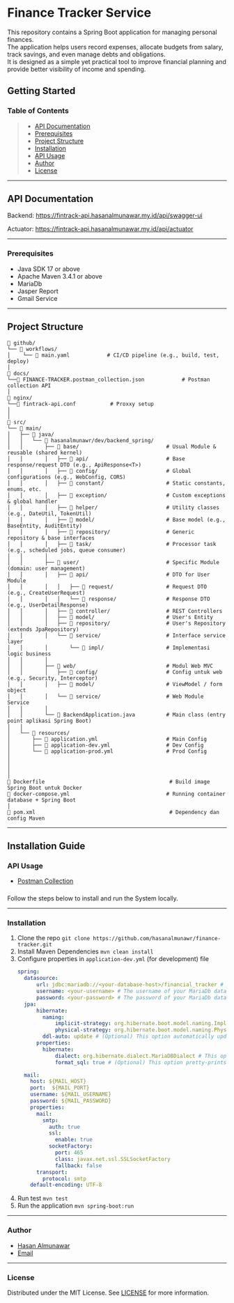 # Finance Tracker Service

This repository contains a Spring Boot application for managing personal finances.  
The application helps users record expenses, allocate budgets from salary, track savings, and even manage debts and obligations.  
It is designed as a simple yet practical tool to improve financial planning and provide better visibility of income and spending.
## Getting Started

### Table of Contents
> - [API Documentation](#api-documentation)
> - [Prerequisites](#prerequisites)
> - [Project Structure](#project-structure)
> - [Installation](#installation)
> - [API Usage](#api-usage)
> - [Author](#author)
> - [License](#license)

---

## API Documentation

Backend: https://fintrack-api.hasanalmunawar.my.id/api/swagger-ui

Actuator: https://fintrack-api.hasanalmunawar.my.id/api/actuator

---

### Prerequisites
- Java SDK 17 or above
- Apache Maven 3.4.1 or above
- MariaDb 
- Jasper Report
- Gmail Service

---



## Project Structure

```
📁 github/                     
└── 📁 workflows/               
│    └── 📄 main.yaml            # CI/CD pipeline (e.g., build, test, deploy)
│
📁 docs/                     
└──📄 FINANCE-TRACKER.postman_collection.json            # Postman collection API
│
📁 nginx/                     
└──📄 fintrack-api.conf           # Proxxy setup
│    
│
📁 src/
└── 📁 main/
│   ├── 📁 java/
│   │   └── 📁 hasanalmunawr/dev/backend_spring/
│   │       ├── 📁 base/                            # Usual Module & reusable (shared kernel)
│   │       │   ├── 📁 api/                         # Base response/request DTO (e.g., ApiResponse<T>)
│   │       │   ├── 📁 config/                      # Global configurations (e.g., WebConfig, CORS)
│   │       │   ├── 📁 constant/                    # Static constants, enums, etc.
│   │       │   ├── 📁 exception/                   # Custom exceptions & global handler
│   │       │   ├── 📁 helper/                      # Utility classes (e.g., DateUtil, TokenUtil)
│   │       │   ├── 📁 model/                       # Base model (e.g., BaseEntity, AuditEntity)
│   │       │   ├── 📁 repository/                  # Generic repository & base interfaces
│   │       │   ├── 📁 task/                        # Processor task (e.g., scheduled jobs, queue consumer)
│   │       │
│   │       ├── 📁 user/                            # Specific Module (domain: user management)
│   │       │   ├── 📁 api/                         # DTO for User Module
│   │       │   │   ├── 📁 request/                 # Request DTO (e.g., CreateUserRequest)
│   │       │   │   └── 📁 response/                # Response DTO (e.g., UserDetailResponse)
│   │       │   ├── 📁 controller/                  # REST Controllers
│   │       │   ├── 📁 model/                       # User's Entity
│   │       │   ├── 📁 repository/                  # User's Repository (extends JpaRepository)
│   │       │   └── 📁 service/                     # Interface service layer
│   │       │       └── 📁 impl/                    # Implementasi logic business
│   │       │
│   │       ├── 📁 web/                             # Modul Web MVC 
│   │       │   ├── 📁 config/                      # Config untuk web (e.g., Security, Interceptor)
│   │       │   ├── 📁 model/                       # ViewModel / form object
│   │       │   └── 📁 service/                     # Web Module Service
│   │       │
│   │       └── 📄 BackendApplication.java          # Main class (entry point aplikasi Spring Boot)
│   │
│   └── 📁 resources/
│       ├── 📄 application.yml                      # Main Config
│       ├── 📄 application-dev.yml                  # Dev Config
│       └── 📄 application-prod.yml                 # Prod Config
│      
│    
│
│
📄 Dockerfile                                        # Build image Spring Boot untuk Docker
📄 docker-compose.yml                               # Running container database + Spring Boot
│
📄 pom.xml                                           # Dependency dan config Maven

```


--- 
## Installation Guide

### API Usage
- [Postman Collection](docs/FINANCE-TRACKER.postman_collection.json)

### 


Follow the steps below to install and run the System locally.

---

### Installation

1. Clone the repo `git clone https://github.com/hasanalmunawr/finance-tracker.git`
2. Install Maven Dependencies `mvn clean install`
3. Configure properties in `application-dev.yml` (for development) file
    ```yml
    spring:
      datasource:
          url: jdbc:mariadb://<your-database-host>/financial_tracker # The URL of your MariaDb database
          username: <your-username> # The username of your MariaDb database
          password: <your-password> # The password of your MariaDb database
      jpa:
          hibernate:
            naming:
                implicit-strategy: org.hibernate.boot.model.naming.ImplicitNamingStrategyLegacyJpaImpl
                physical-strategy: org.hibernate.boot.model.naming.PhysicalNamingStrategyStandardImpl
            ddl-auto: update # (Optional) This option automatically updates the database schema to match your entities.
          properties:
            hibernate:
                dialect: org.hibernate.dialect.MariaDBDialect # This option specifies the SQL dialect of your database
                format_sql: true # (Optional) This option pretty-prints SQL statements in the console

      mail:
        host: ${MAIL_HOST}
        port:  ${MAIL_PORT}
        username: ${MAIL_USERNAME}
        password: ${MAIL_PASSWORD}
        properties:
          mail:
            smtp:
              auth: true
              ssl:
                enable: true
              socketFactory:
                port: 465
                class: javax.net.ssl.SSLSocketFactory
                fallback: false
          transport:
            protocol: smtp
        default-encoding: UTF-8
    ```
4. Run test `mvn test`
5. Run the application `mvn spring-boot:run`

---


### Author
- [Hasan Almunawar](https://www.linkedin.com/in/hasan-almunawar/)
- [Email](mailto:hasanalmunawar09@gmail.com)

---

### License
Distributed under the MIT License. See [LICENSE](LICENSE) for more information.





